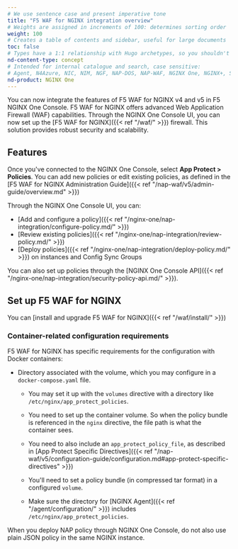 ```yaml
---
# We use sentence case and present imperative tone
title: "F5 WAF for NGINX integration overview"
# Weights are assigned in increments of 100: determines sorting order
weight: 100
# Creates a table of contents and sidebar, useful for large documents
toc: false
# Types have a 1:1 relationship with Hugo archetypes, so you shouldn't need to change this
nd-content-type: concept
# Intended for internal catalogue and search, case sensitive:
# Agent, N4Azure, NIC, NIM, NGF, NAP-DOS, NAP-WAF, NGINX One, NGINX+, Solutions, Unit
nd-product: NGINX One
---
```


You can now integrate the features of F5 WAF for NGINX v4 and v5 in F5 NGINX One Console. F5 WAF for NGINX offers advanced Web Application Firewall (WAF) capabilities.
Through the NGINX One Console UI, you can now set up the [F5 WAF for NGINX]({{< ref "/waf/" >}}) firewall. This solution provides robust security and scalability.

## Features

Once you've connected to the NGINX One Console, select **App Protect > Policies**. You can add new policies or edit existing policies, as defined in the [F5 WAF for NGINX Administration Guide]({{< ref "/nap-waf/v5/admin-guide/overview.md" >}})

Through the NGINX One Console UI, you can:

- [Add and configure a policy]({{< ref "/nginx-one/nap-integration/configure-policy.md/" >}})
- [Review existing policies]({{< ref "/nginx-one/nap-integration/review-policy.md/" >}})
- [Deploy policies]({{< ref "/nginx-one/nap-integration/deploy-policy.md/" >}}) on instances and Config Sync Groups

You can also set up policies through the [NGINX One Console API]({{< ref "/nginx-one/nap-integration/security-policy-api.md/" >}}).

## Set up F5 WAF for NGINX

You can [install and upgrade F5 WAF for NGINX]({{< ref "/waf/install/" >}})

### Container-related configuration requirements

F5 WAF for NGINX has specific requirements for the configuration with Docker containers:

- Directory associated with the volume, which you may configure in a `docker-compose.yaml` file.
  - You may set it up with the `volumes` directive with a directory like `/etc/nginx/app_protect_policies`.
  - You need to set up the container volume. So when the policy bundle is referenced in the `nginx` directive, the file path is what the container sees.
  - You need to also include an `app_protect_policy_file`, as described in [App Protect Specific Directives]({{< ref "/nap-waf/v5/configuration-guide/configuration.md#app-protect-specific-directives" >}})

  - You'll need to set a policy bundle (in compressed tar format) in a configured `volume`.
  - Make sure the directory for [NGINX Agent]({{< ref "/agent/configuration/" >}}) includes `/etc/nginx/app_protect_policies`.

When you deploy NAP policy through NGINX One Console, do not also use plain JSON policy in the same NGINX instance.
